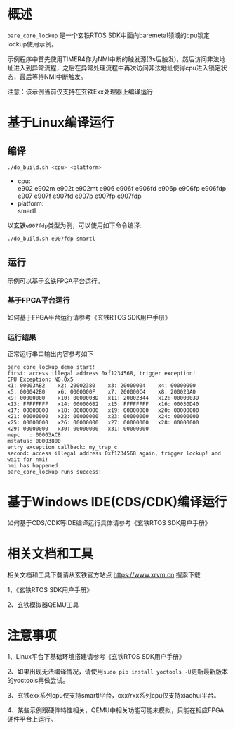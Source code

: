 # 概述

`bare_core_lockup` 是一个玄铁RTOS SDK中面向baremetal领域的cpu锁定lockup使用示例。

示例程序中首先使用TIMER4作为NMI中断的触发源(3s后触发)，然后访问非法地址进入到异常流程，之后在异常处理流程中再次访问非法地址使得cpu进入锁定状态，最后等待NMI中断触发。

注意：该示例当前仅支持在玄铁Exx处理器上编译运行

# 基于Linux编译运行

## 编译

```bash
./do_build.sh <cpu> <platform>
```
- cpu: <br />
        e902 e902m e902t e902mt e906 e906f e906fd e906p e906fp e906fdp e907 e907f e907fd e907p e907fp e907fdp <br />
- platform: <br />
        smartl

以玄铁`e907fdp`类型为例，可以使用如下命令编译:
```bash
./do_build.sh e907fdp smartl
```

## 运行

示例可以基于玄铁FPGA平台运行。

### 基于FPGA平台运行

如何基于FPGA平台运行请参考《玄铁RTOS SDK用户手册》

### 运行结果
正常运行串口输出内容参考如下
```
bare_core_lockup demo start!
first: access illegal address 0xf1234568, trigger exception!
CPU Exception: NO.0x5
x1: 00003AB2    x2: 20002380    x3: 20000004    x4: 00000000
x5: 000042B0    x6: 0000000F    x7: 200000C4    x8: 200023A0
x9: 00000000    x10: 0000003D   x11: 20002344   x12: 0000003D
x13: FFFFFFFF   x14: 000006B2   x15: FFFFFFFF   x16: 00030D40
x17: 00000000   x18: 00000000   x19: 00000000   x20: 00000000
x21: 00000000   x22: 00000000   x23: 00000000   x24: 00000000
x25: 00000000   x26: 00000000   x27: 00000000   x28: 00000000
x29: 00000000   x30: 00000000   x31: 00000000
mepc   : 00003AC8
mstatus: 00003800
entry exception callback: my_trap_c
second: access illegal address 0xf1234568 again, trigger lockup! and wait for nmi!
nmi has happened
bare_core_lockup runs success!
```

# 基于Windows IDE(CDS/CDK)编译运行

如何基于CDS/CDK等IDE编译运行具体请参考《玄铁RTOS SDK用户手册》

# 相关文档和工具

相关文档和工具下载请从玄铁官方站点 https://www.xrvm.cn 搜索下载

1、《玄铁RTOS SDK用户手册》

2、玄铁模拟器QEMU工具


# 注意事项

1、Linux平台下基础环境搭建请参考《玄铁RTOS SDK用户手册》

2、如果出现无法编译情况，请使用`sudo pip install yoctools -U`更新最新版本的yoctools再做尝试。

3、玄铁exx系列cpu仅支持smartl平台，cxx/rxx系列cpu仅支持xiaohui平台。

4、某些示例跟硬件特性相关，QEMU中相关功能可能未模拟，只能在相应FPGA硬件平台上运行。

